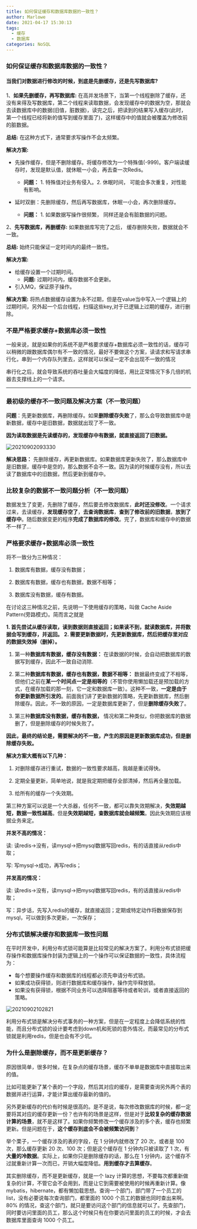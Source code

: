 ```yaml
---
title: 如何保证缓存和数据库数据的一致性？
author: Marlowe
date: 2021-04-17 15:30:13
tags: 
  - 缓存
  - 数据库
categories: NoSQL
--- 
```


<!--more-->

### 如何保证缓存和数据库数据的一致性？

#### 当我们对数据进行修改的时候，到底是先删缓存，还是先写数据库?

1、**如果先删缓存，再写数据库:** 在高并发场景下，当第一个线程删除了缓存，还没有来得及写数据库，第二个线程来读取数据，会发现缓存中的数据为空，那就会去读数据库中的数据(旧值，脏数据)，读完之后，把读到的结果写入缓存(此时，第一个线程已经将新的值写到缓存里面了)，这样缓存中的值就会被覆盖为修改前的脏数据。

**总结:** 在这种方式下，通常要求写操作不会太频繁。

**解决方案:** 
* 先操作缓存，但是不删除缓存。将缓存修改为一个特殊值(-999)。客户端读缓存时，发现是默认值，就休眠一小会，再去查一次Redis。
  * **问题：** 1. 特殊值对业务有侵入。2. 休眠时间， 可能会多次重复，对性能有影响。

* 延时双删：先删除缓存，然后再写数据库，休眠一小会，再次删除缓存。
  * **问题：** 1. 如果数据写操作很频繁， 同样还是会有脏数据的问题。


2、**先写数据库，再删缓存:** 如果数据库写完了之后， 缓存删除失败，数据就会不一致。

**总结:** 始终只能保证一定时间内的最终一致性。

**解决方案:** 
*  给缓存设置一个过期时间。
   *  **问题:** 过期时间内，缓存数据不会更新。
* 引入MQ，保证原子操作。

**解决方案:** 将热点数据缓存设置为永不过期，但是在value当中写入一个逻辑上的过期时间，另外起一个后台线程，扫描这些key,对于已逻辑上过期的缓存，进行删除。

### 不是严格要求缓存+数据库必须一致性
一般来说，就是如果你的系统不是严格要求缓存+数据库必须一致性的话，缓存可以稍微的跟数据库偶尔有不一致的情况，最好不要做这个方案，读请求和写请求串行化，串到一个内存队列里去，这样就可以保证一定不会出现不一致的情况

串行化之后，就会导致系统的吞吐量会大幅度的降低，用比正常情况下多几倍的机器去支撑线上的一个请求。

--- 

### 最初级的缓存不一致问题及解决方案（不一致问题）

**问题**：先更新数据库，再删除缓存。如果**删除缓存失败**了，那么会导致数据库中是新数据，缓存中是旧数据，数据就出现了不一致。

**因为读取数据是先读缓存的，发现缓存中有数据，就直接返回了旧数据。**

![20210902093330](https://marlowe.oss-cn-beijing.aliyuncs.com/img/20210902093330.png)

**解决思路：** 先删除缓存，再更新数据库。如果数据库更新失败了，那么数据库中是旧数据，缓存中是空的，那么数据不会不一致。因为读的时候缓存没有，所以去读了数据库中的旧数据，然后更新到缓存中。

### 比较复杂的数据不一致问题分析（不一致问题）

数据发生了变更，先删除了缓存，然后要去修改数据库，**此时还没修改**。一个请求过来，去读缓存，**发现缓存空了**，**去查询数据库**，**查到了修改前的旧数据**，**放到了缓存中**。随后数据变更的程序**完成了数据库的修改**。完了，数据库和缓存中的数据不一样了...


### 严格要求缓存+数据库必须一致性

将不一致分为三种情况：

1. 数据库有数据，缓存没有数据；

2. 数据库有数据，缓存也有数据，数据不相等；

3. 数据库没有数据，缓存有数据。

在讨论这三种情况之前，先说明一下使用缓存的策略，叫做 Cache Aside Pattern(旁路模式)。简而言之就是

**1. 首先尝试从缓存读取，读到数据则直接返回；如果读不到，就读数据库，并将数据会写到缓存，并返回。**
**2. 需要更新数据时，先更新数据库，然后把缓存里对应的数据失效掉（删掉）。**

1. 第一种**数据库有数据，缓存没有数据：** 在读数据的时候，会自动把数据库的数据写到缓存，因此不一致自动消除.

2. 第二种**数据库有数据，缓存也有数据，数据不相等：** 数据最终变成了不相等，但他们之前在**某一个时间点一定是相等的**（不管你使用懒加载还是预加载的方式，在缓存加载的那一刻，它一定和数据库一致）。这种不一致，**一定是由于你更新数据所引发的**。前面我们讲了更新数据的策略，先更新数据库，然后删除缓存。因此，不一致的原因，一定是数据库更新了，但是**删除缓存失败**了。

3. 第三种**数据库没有数据，缓存有数据，** 情况和第二种类似，你把数据库的数据删了，但是删除缓存的时候失败了。

**因此，最终的结论是，需要解决的不一致，产生的原因是更新数据库成功，但是删除缓存失败。**

**解决方案大概有以下几种：**

1. 对删除缓存进行重试，数据的一致性要求越高，我越是重试得快。

2. 定期全量更新，简单地说，就是我定期把缓存全部清掉，然后再全量加载。

3. 给所有的缓存一个失效期。


第三种方案可以说是一个大杀器，任何不一致，都可以靠失效期解决，**失效期越短，数据一致性越高**。但是**失效期越短，查数据库就会越频繁**。因此失效期应该根据业务来定。

**并发不高的情况：**

读: 读redis->没有，读mysql->把mysql数据写回redis，有的话直接从redis中取；

写: 写mysql->成功，再写redis；

**并发高的情况：**

读: 读redis->没有，读mysql->把mysql数据写回redis，有的话直接从redis中取；

写：异步话，先写入redis的缓存，就直接返回；定期或特定动作将数据保存到mysql，可以做到多次更新，一次保存；

### 分布式锁解决缓存和数据库一致性问题

在平时开发中，利用分布式锁可能算是比较常见的解决方案了。利用分布式锁把缓存操作和数据库操作封装为逻辑上的一个操作可以保证数据的一致性，具体流程为：

* 每个想要操作缓存和数据库的线程都必须先申请分布式锁。
* 如果成功获得锁，则进行数据库和缓存操作，操作完毕释放锁。
* 如果没有获得锁，根据不同业务可以选择阻塞等待或者轮训，或者直接返回的策略。

![20210902102821](https://marlowe.oss-cn-beijing.aliyuncs.com/img/20210902102821.png)

利用分布式锁是解决分布式事务的一种方案，但是在一定程度上会降低系统的性能，而且分布式锁的设计要考虑到down机和死锁的意外情况，而最常见的分布式锁就是利用redis，但是也会有不少坑。

### 为什么是删除缓存，而不是更新缓存？

原因很简单，很多时候，在复杂点的缓存场景，缓存不单单是数据库中直接取出来的值。

比如可能更新了某个表的一个字段，然后其对应的缓存，是需要查询另外两个表的数据并进行运算，才能计算出缓存最新的值的。

另外更新缓存的代价有时候是很高的。是不是说，每次修改数据库的时候，都一定要将其对应的缓存更新一份？也许有的场景是这样，但是对于**比较复杂的缓存数据计算的场景**，就不是这样了。如果你频繁修改一个缓存涉及的多个表，缓存也频繁更新。但是问题在于，**这个缓存到底会不会被频繁访问到**？

举个栗子，一个缓存涉及的表的字段，在 1 分钟内就修改了 20 次，或者是 100 次，那么缓存更新 20 次、100 次；但是这个缓存在 1 分钟内只被读取了 1 次，有**大量的冷数据**。实际上，如果你只是删除缓存的话，那么在 1 分钟内，这个缓存不过就重新计算一次而已，开销大幅度降低。**用到缓存才去算缓存**。

其实删除缓存，而不是更新缓存，就是一个 lazy 计算的思想，不要每次都重新做复杂的计算，不管它会不会用到，而是让它到需要被使用的时候再重新计算。像 mybatis，hibernate，都有懒加载思想。查询一个部门，部门带了一个员工的 list，没有必要说每次查询部门，都里面的 1000 个员工的数据也同时查出来啊。80% 的情况，查这个部门，就只是要访问这个部门的信息就可以了。先查部门，同时要访问里面的员工，那么这个时候只有在你要访问里面的员工的时候，才会去数据库里面查询 1000 个员工。